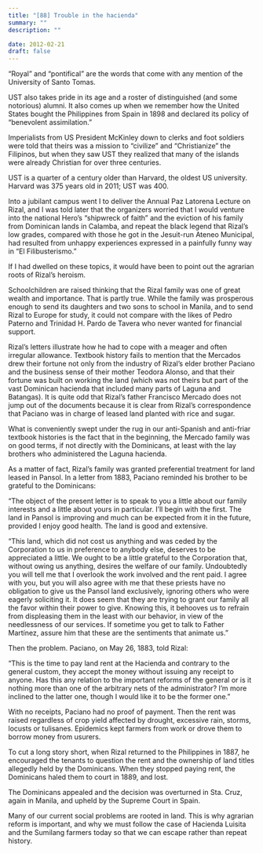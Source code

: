 ```yaml
---
title: "[88] Trouble in the hacienda"
summary: ""
description: ""

date: 2012-02-21
draft: false
---
```


“Royal” and “pontifical” are the words that come with any mention of the University of Santo Tomas.

UST also takes pride in its age and a roster of distinguished (and some notorious) alumni. It also comes up when we remember how the United States bought the Philippines from Spain in 1898 and declared its policy of “benevolent assimilation.”

Imperialists from US President McKinley down to clerks and foot soldiers were told that theirs was a mission to “civilize” and “Christianize” the Filipinos, but when they saw UST they realized that many of the islands were already Christian for over three centuries.

UST is a quarter of a century older than Harvard, the oldest US university. Harvard was 375 years old in 2011; UST was 400.

Into a jubilant campus went I to deliver the Annual Paz Latorena Lecture on Rizal, and I was told later that the organizers worried that I would venture into the national Hero’s “shipwreck of faith” and the eviction of his family from Dominican lands in Calamba, and repeat the black legend that Rizal’s low grades, compared with those he got in the Jesuit-run Ateneo Municipal, had resulted from unhappy experiences expressed in a painfully funny way in “El Filibusterismo.”

If I had dwelled on these topics, it would have been to point out the agrarian roots of Rizal’s heroism.

Schoolchildren are raised thinking that the Rizal family was one of great wealth and importance. That is partly true. While the family was prosperous enough to send its daughters and two sons to school in Manila, and to send Rizal to Europe for study, it could not compare with the likes of Pedro Paterno and Trinidad H. Pardo de Tavera who never wanted for financial support.

Rizal’s letters illustrate how he had to cope with a meager and often irregular allowance. Textbook history fails to mention that the Mercados drew their fortune not only from the industry of Rizal’s elder brother Paciano and the business sense of their mother Teodora Alonso, and that their fortune was built on working  the land (which was not theirs but part of the vast Dominican hacienda that included many parts of Laguna and Batangas). It is quite odd that Rizal’s father Francisco Mercado does not jump out of the documents because it is clear from Rizal’s correspondence that Paciano was in charge of leased land planted with rice and sugar.

What is conveniently swept under the rug in our anti-Spanish and anti-friar textbook histories is the fact that in the beginning, the Mercado family was on good terms, if not directly with the Dominicans, at least with the lay brothers who administered the Laguna hacienda.

As a matter of fact, Rizal’s family was granted preferential treatment for land leased in Pansol. In a letter from 1883, Paciano reminded his brother to be grateful to the Dominicans:

“The object of the present letter is to speak to you a little about our family interests and a little about yours in particular. I’ll begin with the first. The land in Pansol is improving and much can be   expected from it in the future, provided I enjoy good health. The land is good and extensive.

“This land, which did not cost us anything and was ceded by the Corporation to us in preference to anybody else, deserves to be appreciated a little. We ought to be a little grateful to the Corporation that, without owing us anything, desires the welfare of our family. Undoubtedly you will tell me that I overlook the work involved and the rent paid. I agree with you, but you will also agree with me that these priests have no obligation to give us the Pansol land exclusively, ignoring others who were eagerly soliciting it. It does seem that they are trying to grant our family all the favor within their power to give. Knowing this, it behooves us to refrain from displeasing them in the least with our behavior, in view of the needlessness of our services. If sometime you get to talk to Father Martínez, assure him that these are the sentiments that animate us.”

Then the problem. Paciano, on May 26, 1883, told Rizal:

“This is the time to pay land rent at the Hacienda and contrary to the general custom, they accept the money without issuing any receipt to anyone. Has this any relation to the important reforms of the general or is it nothing more than one of the arbitrary nets of the administrator? I’m more inclined to the latter one, though I would like it to be the former one.”

With no receipts, Paciano had no proof of payment. Then the rent was raised regardless of crop yield affected by drought, excessive rain, storms, locusts or tulisanes. Epidemics kept farmers from work or drove them to borrow money from usurers.

To cut a long story short, when Rizal returned to the Philippines in 1887, he encouraged the tenants to question the rent and the ownership of land titles allegedly held by the Dominicans. When they stopped paying rent, the Dominicans haled them to court in 1889, and lost.

The Dominicans appealed and the decision was overturned in Sta. Cruz, again in Manila, and upheld by the Supreme Court in Spain.

Many of our current social problems are rooted in land. This is why agrarian reform is important, and why we must follow the case of Hacienda Luisita and the Sumilang farmers today so that we can escape rather than repeat history.
